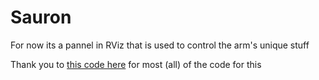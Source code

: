 # Sauron

For now its a pannel in RViz that is used to control the arm's unique stuff

Thank you to [this code here](https://github.com/BruceChanJianLe/rviz2-panel/tree/master) for most (all) of the code for this 
